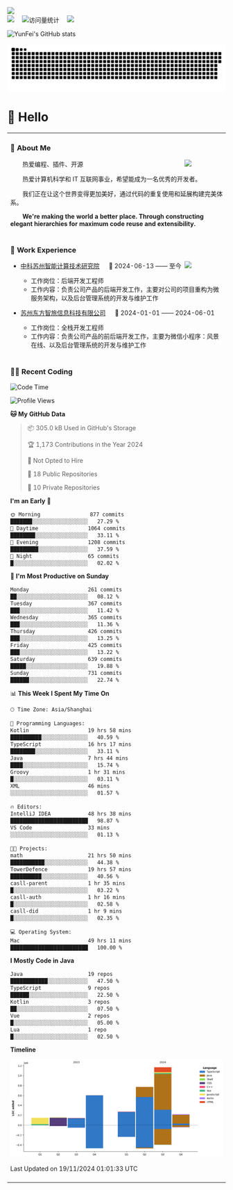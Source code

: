   <!-- dynamic typing effect 动态打字效果 -->
  <div>
    <a href="http://yunfei.plus">
      <img src="https://readme-typing-svg.demolab.com?font=Fira+Code&pause=1000&width=435&lines=console.log(%22Hello%2C%20World%22);祝您今天愉快!&center=true&size=27" />
    </a>
  </div>

  <div>
    <a href="http://yunfei.plus/"><img src="https://img.shields.io/badge/Website-博客-8c36db" /></a>&emsp;
    <!-- visitor -->
    <img src="https://komarev.com/ghpvc/?username=yunfeidog&label=Views&color=orange&style=flat" alt="访问量统计" />&emsp;
    <!-- wakatime -->    
    <a href="https://wakatime.com/@yunfeidog"><img src="https://wakatime.com/badge/user/42d0678c-368b-448b-9a77-5d21c5b55352.svg" /></a>
  </div>

![YunFei's GitHub stats](https://github-readme-stats.vercel.app/api?username=yunfeidog)

![snake](./dist/github-contribution-grid-snake.svg)

#  🙋 Hello

<table>


<tr><td>

### 🤺 About Me

<img align="right" width="88" src="https://cdn.jsdelivr.net/gh/yunfeidog/yunfeidog/assets/images/jobs.png" />

<p>&emsp;&emsp;热爱编程、插件、开源</p>
<p>&emsp;&emsp;热爱计算机科学和 IT 互联网事业，希望能成为一名优秀的开发者。</p>
<p>&emsp;&emsp;我们正在让这个世界变得更加美好，通过代码的重复使用和延展构建完美体系。</p>
<p>&emsp;&emsp;<strong>We're making the world a better place. Through constructing elegant hierarchies for maximum code reuse and extensibility.</strong></p>

</td></tr> 

<tr><td>

### 🏢 Work Experience

<img align="right" width="88" src="https://cdn.jsdelivr.net/gh/yunfeidog/yunfeidog/assets/images/yuanze.png" />

- [中科苏州智能计算技术研究院](http://iict.ac.cn/sy) &emsp; 📌 2024-06-13 —— 至今

  - 工作岗位：后端开发工程师
  - 工作内容：负责公司产品的后端开发工作，主要对公司的项目重构为微服务架构，以及后台管理系统的开发与维护工作

- [苏州东方智旅信息科技有限公司](http://www.leyoobao.com/) &emsp; 📌 2024-01-01 —— 2024-06-01

    - 工作岗位：全栈开发工程师
    - 工作内容：负责公司产品的前后端开发工作，主要为微信小程序：风景在线、以及后台管理系统的开发与维护工作


</td></tr>

<tr><td>

### 👩‍💻 Recent Coding
<!--START_SECTION:waka-->
![Code Time](http://img.shields.io/badge/Code%20Time-2%2C088%20hrs%2045%20mins-blue)

![Profile Views](http://img.shields.io/badge/Profile%20Views-0-blue)

**🐱 My GitHub Data** 

> 📦 305.0 kB Used in GitHub's Storage 
 > 
> 🏆 1,173 Contributions in the Year 2024
 > 
> 🚫 Not Opted to Hire
 > 
> 📜 18 Public Repositories 
 > 
> 🔑 10 Private Repositories 
 > 
**I'm an Early 🐤** 

```text
🌞 Morning                877 commits         ███████░░░░░░░░░░░░░░░░░░   27.29 % 
🌆 Daytime                1064 commits        ████████░░░░░░░░░░░░░░░░░   33.11 % 
🌃 Evening                1208 commits        █████████░░░░░░░░░░░░░░░░   37.59 % 
🌙 Night                  65 commits          █░░░░░░░░░░░░░░░░░░░░░░░░   02.02 % 
```
📅 **I'm Most Productive on Sunday** 

```text
Monday                   261 commits         ██░░░░░░░░░░░░░░░░░░░░░░░   08.12 % 
Tuesday                  367 commits         ███░░░░░░░░░░░░░░░░░░░░░░   11.42 % 
Wednesday                365 commits         ███░░░░░░░░░░░░░░░░░░░░░░   11.36 % 
Thursday                 426 commits         ███░░░░░░░░░░░░░░░░░░░░░░   13.25 % 
Friday                   425 commits         ███░░░░░░░░░░░░░░░░░░░░░░   13.22 % 
Saturday                 639 commits         █████░░░░░░░░░░░░░░░░░░░░   19.88 % 
Sunday                   731 commits         ██████░░░░░░░░░░░░░░░░░░░   22.74 % 
```


📊 **This Week I Spent My Time On** 

```text
🕑︎ Time Zone: Asia/Shanghai

💬 Programming Languages: 
Kotlin                   19 hrs 58 mins      ██████████░░░░░░░░░░░░░░░   40.59 % 
TypeScript               16 hrs 17 mins      ████████░░░░░░░░░░░░░░░░░   33.11 % 
Java                     7 hrs 44 mins       ████░░░░░░░░░░░░░░░░░░░░░   15.74 % 
Groovy                   1 hr 31 mins        █░░░░░░░░░░░░░░░░░░░░░░░░   03.11 % 
XML                      46 mins             ░░░░░░░░░░░░░░░░░░░░░░░░░   01.57 % 

🔥 Editors: 
IntelliJ IDEA            48 hrs 38 mins      █████████████████████████   98.87 % 
VS Code                  33 mins             ░░░░░░░░░░░░░░░░░░░░░░░░░   01.13 % 

🐱‍💻 Projects: 
math                     21 hrs 50 mins      ███████████░░░░░░░░░░░░░░   44.38 % 
TowerDefence             19 hrs 57 mins      ██████████░░░░░░░░░░░░░░░   40.56 % 
casll-parent             1 hr 35 mins        █░░░░░░░░░░░░░░░░░░░░░░░░   03.22 % 
casll-auth               1 hr 16 mins        █░░░░░░░░░░░░░░░░░░░░░░░░   02.58 % 
casll-did                1 hr 9 mins         █░░░░░░░░░░░░░░░░░░░░░░░░   02.35 % 

💻 Operating System: 
Mac                      49 hrs 11 mins      █████████████████████████   100.00 % 
```

**I Mostly Code in Java** 

```text
Java                     19 repos            ████████████░░░░░░░░░░░░░   47.50 % 
TypeScript               9 repos             ██████░░░░░░░░░░░░░░░░░░░   22.50 % 
Kotlin                   3 repos             ██░░░░░░░░░░░░░░░░░░░░░░░   07.50 % 
Vue                      2 repos             █░░░░░░░░░░░░░░░░░░░░░░░░   05.00 % 
Lua                      1 repo              █░░░░░░░░░░░░░░░░░░░░░░░░   02.50 % 
```



**Timeline**

![Lines of Code chart](https://raw.githubusercontent.com/yunfeidog/yunfeidog/main/assets/bar_graph.png)


 Last Updated on 19/11/2024 01:01:33 UTC
<!--END_SECTION:waka-->

</td></tr>




<tr><td>

